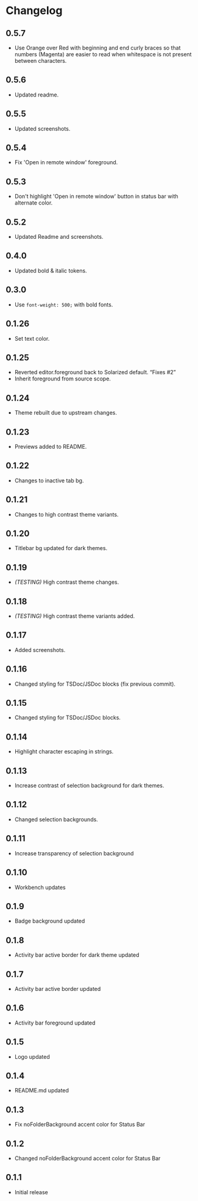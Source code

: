 # Changelog
## 0.5.7

- Use Orange over Red with beginning and end curly braces so that numbers (Magenta) are easier to read when whitespace is not present between characters.
## 0.5.6

- Updated readme.
## 0.5.5

- Updated screenshots.
## 0.5.4

- Fix 'Open in remote window' foreground.
## 0.5.3

- Don't highlight 'Open in remote window' button in status bar with alternate color.
## 0.5.2

- Updated Readme and screenshots.
## 0.4.0

- Updated bold & italic tokens.
## 0.3.0

- Use `font-weight: 500;` with bold fonts.
## 0.1.26

- Set text color.

## 0.1.25

- Reverted editor.foreground back to Solarized default. “Fixes #2”
- Inherit foreground from source scope.

## 0.1.24

- Theme rebuilt due to upstream changes.

## 0.1.23

- Previews added to README.

## 0.1.22

- Changes to inactive tab bg.

## 0.1.21

- Changes to high contrast theme variants.

## 0.1.20

- Titlebar bg updated for dark themes.

## 0.1.19

- *(TESTING)* High contrast theme changes.

## 0.1.18

- *(TESTING)* High contrast theme variants added.

## 0.1.17

- Added screenshots.

## 0.1.16

- Changed styling for TSDoc/JSDoc blocks (fix previous commit).

## 0.1.15

- Changed styling for TSDoc/JSDoc blocks.

## 0.1.14

- Highlight character escaping in strings.

## 0.1.13

- Increase contrast of selection background for dark themes.

## 0.1.12

- Changed selection backgrounds.

## 0.1.11

- Increase transparency of selection background

## 0.1.10

- Workbench updates

## 0.1.9

- Badge background updated

## 0.1.8

- Activity bar active border for dark theme updated

## 0.1.7

- Activity bar active border updated

## 0.1.6

- Activity bar foreground updated

## 0.1.5

- Logo updated

## 0.1.4

- README.md updated

## 0.1.3

- Fix noFolderBackground accent color for Status Bar

## 0.1.2

- Changed noFolderBackground accent color for Status Bar

## 0.1.1

- Initial release
